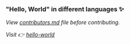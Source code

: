 ### "Hello, World" in different languages ✨

_View [contributors.md](contributors.md) file before contributing._

_Visit 👉 [hello-world](https://hello-world.tonalmathew.vercel.app/)_
